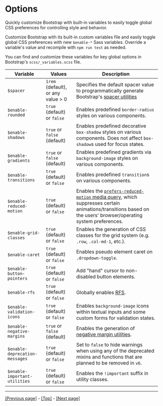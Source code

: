 # Options

Quickly customize Bootstrap with built-in variables to easily toggle global CSS preferences for controlling style and behavior.

Customize Bootstrap with its built-in custom variables file and easily toggle global CSS preferences with new `$enable-*` Sass variables. Override a variable's value and recompile with `npm run test` as needed.

You can find and customize these variables for key global options in Bootstrap's `scss/_variables.scss` file.

| Variable | Values | Description |
| --- | --- | --- |
| `$spacer` | `1rem` (default), or any value > 0 | Specifies the default spacer value to programmatically generate Bootstrap's [spacer utilities](https://github.com/AndrewSRea/My_Learning_Port/tree/main/Bootstrap/Utilities/Spacing#spacing) |
| `$enable-rounded` | `true` (default) or `false` | Enables predefined `border-radius` styles on various components. |
| `$enable-shadows` | `true` or `false` (default) | Enables predefined decorative `box-shadow` styles on various components. Does not affect `box-shadow`s used for focus states. |
| `$enable-gradients` | `true` or `false` (default) | Enables predefined gradients via `background-image` styles on various components. |
| `$enable-transitions` | `true` (default) or `false` | Enables predefined `transition`s on various components. |
| `$enable-reduced-motion` | `true` (default) or `false` | Enables the [`prefers-reduced-motion` media query](https://github.com/AndrewSRea/My_Learning_Port/tree/main/Bootstrap/Getting_Started/Accessibility#reduced-motion), which suppresses certain animations/transitions based on the users' browser/operating system preferences. |
| `$enable-grid-classes` | `true` (default) or `false` | Enables the generation of CSS classes for the grid system (e.g. `.row`, `.col-md-1`, etc.). |
| `$enable-caret` | `true` (default) or `false` | Enables pseudo element caret on `.dropdown-toggle`. |
| `$enable-button-pointers` | `true` (default) or `false` | Add "hand" cursor to non-disabled button elements. |
| `$enable-rfs` | `true` (default) or `false` | Globally enables [RFS](https://github.com/AndrewSRea/My_Learning_Port/tree/main/Bootstrap/Getting_Started/RFS#rfs). |
| `$enable-validation-icons` | `true` (default) or `false` | Enables `background-image` icons within textual inputs and some custom forms for validation states. |
| `$enable-negative-margins` | `true` or `false` (default) | Enables the generation of [negative margin utilities](https://github.com/AndrewSRea/My_Learning_Port/tree/main/Bootstrap/Utilities/Spacing#negative-margin).
| `$enable-deprecation-messages` | `true` (default) or `false` | Set to `false` to hide warnings when using any of the deprecated mixins and functions that are planned to be removed in `v6`. |
| `$enable-important-utilities` | `true` (default) or `false` | Enables the `!important` suffix in utility classes. |

<hr>

[[Previous page]](https://github.com/AndrewSRea/My_Learning_Port/tree/main/Bootstrap/Customize/Sass#sass) - [[Top]](https://github.com/AndrewSRea/My_Learning_Port/tree/main/Bootstrap/Customize/Options#options) - [[Next page]](https://github.com/AndrewSRea/My_Learning_Port/tree/main/Bootstrap/Customize/Colors#color)